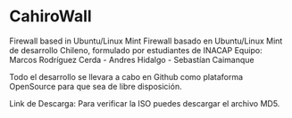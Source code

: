 # CahiroWall
Firewall based in Ubuntu/Linux Mint
Firewall basado en Ubuntu/Linux Mint de desarrollo Chileno, formulado por estudiantes de INACAP
Equipo: Marcos Rodríguez Cerda - Andres Hidalgo - Sebastían Caimanque

Todo el desarrollo se llevara a cabo en Github como plataforma OpenSource para que sea de libre disposición.

Link de Descarga:
Para verificar la ISO puedes descargar el archivo MD5.
